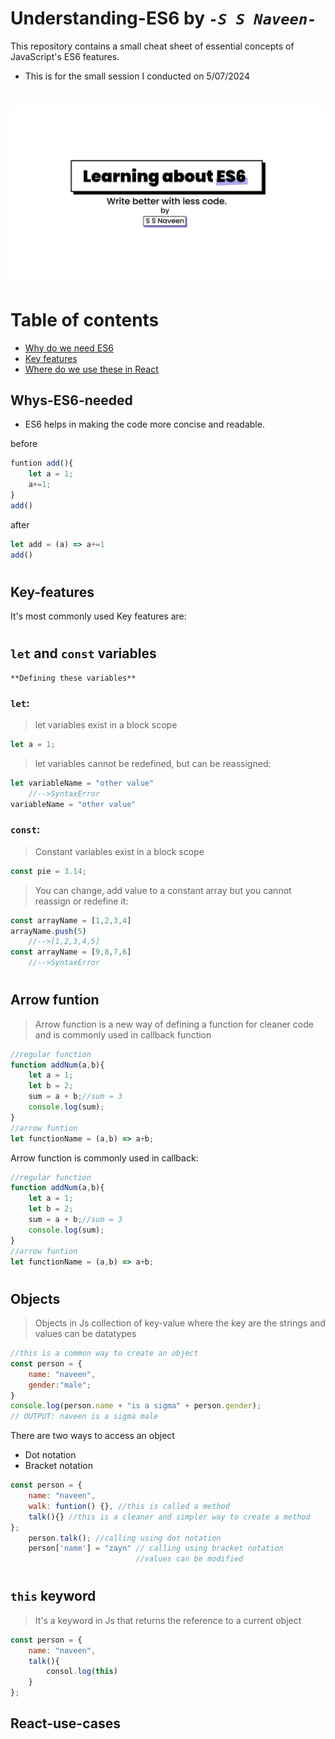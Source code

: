 # Understanding-ES6 by *`-S S Naveen-`*
This repository contains a small cheat sheet of essential concepts of JavaScript's ES6 features.
- This is for the small session I conducted on 5/07/2024 
# 
<img src="./ES6-Resources/ES6-presenation-coverPage.png" width="1000px">

# Table  of contents 
- [Why do we need ES6](#Whys-ES6-needed)
- [Key features](#Key-features)
- [Where do we use these in React](#React-use-cases)


## Whys-ES6-needed
- ES6 helps in making the code more concise and readable.

before
```javascript
funtion add(){
    let a = 1;
    a+=1;
}
add()
```
after

```javascript
let add = (a) => a+=1
add()
```
#
## Key-features
It's most commonly used Key features are:
#
## `let` and `const` variables
    **Defining these variables**
### `let`: 
> let variables exist in a block scope
```javascript
let a = 1;
```
> let variables cannot be redefined, but can be reassigned:
```javascript
let variableName = "other value"  
    //-->SyntaxError
variableName = "other value"
```

### `const`: 
> Constant variables exist in a block scope
```javascript 
const pie = 3.14;
```
> You can change, add value to a constant array  but you cannot reassign or redefine it:
```javascript
const arrayName = [1,2,3,4]
arrayName.push(5) 
    //-->[1,2,3,4,5]
const arrayName = [9,8,7,6] 
    //-->SyntaxError
```


#
## Arrow funtion
> Arrow function is a new way of defining a function for cleaner code and is commonly used in callback function

```javascript
//regular function 
function addNum(a,b){
    let a = 1;
    let b = 2;
    sum = a + b;//sum = 3
    console.log(sum);
}
//arrow funtion
let functionName = (a,b) => a+b;
```
Arrow function is commonly used in callback:
```javascript
//regular function 
function addNum(a,b){
    let a = 1;
    let b = 2;
    sum = a + b;//sum = 3
    console.log(sum);
}
//arrow funtion
let functionName = (a,b) => a+b;
```
#
## Objects
> Objects in Js collection of key-value where the key are the strings and values can be datatypes 
```javascript
//this is a common way to create an object
const person = {
    name: "naveen",
    gender:"male";
}
console.log(person.name + "is a sigma" + person.gender);
// OUTPUT: naveen is a sigma male
```
There are two ways to access an object 
- Dot notation 
- Bracket notation 

``` javascript
const person = {
    name: "naveen",
    walk: funtion() {}, //this is called a method
    talk(){} //this is a cleaner and simpler way to create a method
};
    person.talk(); //calling using dot notation
    person['name'] = "zayn" // calling using bracket notation 
                            //values can be modified
```
#
## `this` keyword
> It's a keyword in Js that returns the reference to a current object 
```javascript
const person = {
    name: "naveen",
    talk(){
        consol.log(this)
    }
};

```

## React-use-cases
